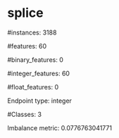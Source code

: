 # splice

#instances: 3188

#features: 60

  #binary_features: 0

  #integer_features: 60

  #float_features: 0

Endpoint type: integer

#Classes: 3

Imbalance metric: 0.0776763041771

